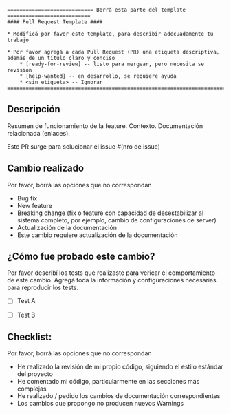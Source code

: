 ```
============================ Borrá esta parte del template ===========================
#### Pull Request Template ####

* Modificá por favor este template, para describir adecuadamente tu trabajo

* Por favor agregá a cada Pull Request (PR) una etiqueta descriptiva, además de un título claro y conciso
    * [ready-for-review] -- listo para mergear, pero necesita se revisión
    * [help-wanted] -- en desarrollo, se requiere ayuda
    * <sin etiqueta> -- Ignorar
=======================================================================================
```

## Descripción
Resumen de funcionamiento de la feature.
Contexto.
Documentación relacionada (enlaces).

Este PR surge para solucionar el issue #(nro de issue)


## Cambio realizado

Por favor, borrá las opciones que no correspondan
* Bug fix
* New feature
* Breaking change (fix o feature con capacidad de desestabilizar al sistema completo, por ejemplo, cambio de configuraciones de server)
* Actualización de la documentación
* Este cambio requiere actualización de la documentación


## ¿Cómo fue probado este cambio?

Por favor describí los tests que realizaste para vericar el comportamiento de este cambio. Agregá toda la información y configuraciones necesarias para reproducir los tests.
- [ ] Test A
- [ ] Test B


## Checklist:


Por favor, borrá las opciones que no correspondan

- He realizado la revisión de mi propio código, siguiendo el estilo estándar del proyecto
- He comentado mi código, particularmente en las secciones más complejas
- He realizado / pedido los cambios de documentación correspondientes
- Los cambios que propongo no producen nuevos Warnings
